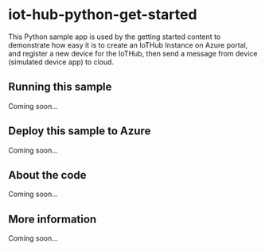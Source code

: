 # iot-hub-python-get-started
This Python sample app is used by the getting started content to demonstrate how easy it is to create an IoTHub Instance on Azure portal, and register a new device for the IoTHub, then send a message from device (simulated device app) to cloud.
## Running this sample
Coming soon...
## Deploy this sample to Azure
Coming soon...
## About the code
Coming soon...
## More information
Coming soon...